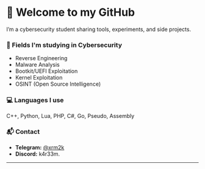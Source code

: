# 👋 Welcome to my GitHub

I’m a cybersecurity student sharing tools, experiments, and side projects.  


### 🧠 Fields I'm studying in Cybersecurity

- Reverse Engineering  
- Malware Analysis  
- Bootkit/UEFI Exploitation  
- Kernel Exploitation  
- OSINT (Open Source Intelligence)  



### 💻 Languages I use

C++, Python, Lua, PHP, C#, Go, Pseudo, Assembly

### 📬 Contact

- **Telegram:** [@xrm2k](https://t.me/xrm2k)  
- **Discord:** k4r33m.

---
